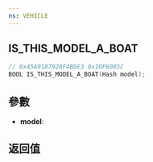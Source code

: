 ```yaml
---
ns: VEHICLE
---
```

## IS_THIS_MODEL_A_BOAT

```c
// 0x45A9187928F4B9E3 0x10F6085C
BOOL IS_THIS_MODEL_A_BOAT(Hash model);
```


## 參數
* **model**: 

## 返回值
